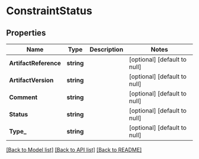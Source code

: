 # ConstraintStatus

## Properties
Name | Type | Description | Notes
------------ | ------------- | ------------- | -------------
**ArtifactReference** | **string** |  | [optional] [default to null]
**ArtifactVersion** | **string** |  | [optional] [default to null]
**Comment** | **string** |  | [optional] [default to null]
**Status** | **string** |  | [optional] [default to null]
**Type_** | **string** |  | [optional] [default to null]

[[Back to Model list]](../README.md#documentation-for-models) [[Back to API list]](../README.md#documentation-for-api-endpoints) [[Back to README]](../README.md)


